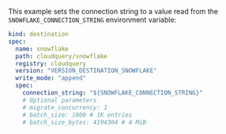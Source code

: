 This example sets the connection string to a value read from the `SNOWFLAKE_CONNECTION_STRING` environment variable:

```yaml copy
kind: destination
spec:
  name: snowflake
  path: cloudquery/snowflake
  registry: cloudquery
  version: "VERSION_DESTINATION_SNOWFLAKE"
  write_mode: "append"
  spec:
    connection_string: "${SNOWFLAKE_CONNECTION_STRING}"
    # Optional parameters
    # migrate_concurrency: 1
    # batch_size: 1000 # 1K entries
    # batch_size_bytes: 4194304 # 4 MiB
```
